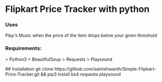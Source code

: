 <h1>Flipkart Price Tracker with python</h1>

<h3>Uses</h3>
       <p> Play's Music when the price of the item drops below your given threshold</p>

<h3>Requirements:</h3>
<p>
       > Python3 
       > BeautifulSoup
       > Requests
       > Playsound
</p>
## Installation
        git clone https://github.com/sainishwanth/Simple-Flipkart-Price-Tracker.git && pip3 install bs4 requests playsound
